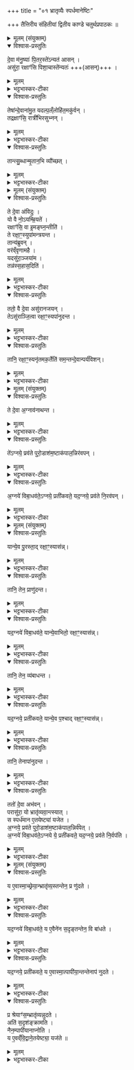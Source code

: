 +++
title = "०१ भ्रातृव्यैः स्पर्धमानेष्टिः"

+++
तैत्तिरीय संहितीयां द्वितीय काण्डे चतुर्थप्रपाठकः ॥

<details><summary>मूलम् (संयुक्तम्)</summary>

दे॒वा म॑नु॒ष्याः॑ पि॒तर॒स्ते॑ऽन्यत॑ आस॒न्नसु॑रा॒ रक्षाꣳ॑सि पिशा॒चास्ते॑ऽन्यत॒स्तेषा॑न्दे॒वाना॑मु॒त यदल्प॒ल्ँलोहि॑त॒मकु॑र्व॒न्तद्रक्षाꣳ॑सि॒ रात्री॑भिरसुभ्न॒न्तान्त्सु॒ब्धान्मृ॒तान॒भि व्यौ॑च्छत्
</details>

<details open><summary>विश्वास-प्रस्तुतिः</summary>

दे॒वा म॑नु॒ष्याः॑ पि॒तर॒स्ते॑ऽन्यत॑ आसन् ।   
असु॑रा॒ रक्षाꣳ॑सि पिशा॒चास्ते॑न्यतः॑  +++(आसन्)+++ ।
</details>

<details><summary>मूलम्</summary>

दे॒वा म॑नु॒ष्याः॑ पि॒तर॒स्ते॑ऽन्यत॑ आसन् ।   
असु॑रा॒ रक्षाꣳ॑सि पिशा॒चास्ते॑न्यतः॑  +++(आसन्)+++ ।
</details>

<details><summary>भट्टभास्कर-टीका</summary>

1देवा मनुष्या इत्यादि ॥ अन्यतः एकस्मिन् पक्षे देवादयोऽभवन् । असुरादयोऽप्येकस्मिन् । 'नपुंसकमनपुंसकेन' इत्येतद्व्यत्ययेन न प्रवर्तते ।
</details>

<details open><summary>विश्वास-प्रस्तुतिः</summary>

तेषा॑न्दे॒वाना॑मु॒त यदल्प॒ल्ँलोहि॑त॒मकु॑र्वन् ।  
तद्रक्षाꣳ॑सि॒ रात्री॑भिरसुभ्नन् ।
</details>

<details><summary>मूलम्</summary>

तेषा॑न्दे॒वाना॑मु॒त यदल्प॒ल्ँलोहि॑त॒मकु॑र्वन् ।  
तद्रक्षाꣳ॑सि॒ रात्री॑भिरसुभ्नन् ।
</details>

<details><summary>भट्टभास्कर-टीका</summary>

अथ तेषां देवानां शरीरेषु असुरादयः यदल्पमपि लोहितमकुर्वन् व्रणमुदपादयन् तत् असुरपक्षपातीनि रक्षांसि रत्रीभिरसुभ्नन् रात्रिष्वागम्य धर्षितमकुर्वन्, येन सुम्भनेन ते मृतास्स्युः ।
</details>

<details open><summary>विश्वास-प्रस्तुतिः</summary>

तान्त्सु॒ब्धान्मृ॒तान॒भि व्यौ॑च्छत् ।
</details>

<details><summary>मूलम्</summary>

तान्त्सु॒ब्धान्मृ॒तान॒भि व्यौ॑च्छत् ।
</details>

<details><summary>भट्टभास्कर-टीका</summary>

ततस्तान् सुब्धान् [कृतव्रणान्] तेनैव हेतुना मृतान् अभिव्यौच्छत् रात्रिरुपरताऽभवत् ; रात्र्यवसाने मृतानपश्यन्निति यावत्, व्रणाद्युत्क्षोभस्य रक्षोहेतुत्वात् ॥
</details>

<details><summary>मूलम् (संयुक्तम्)</summary>

ते दे॒वा अ॑विदु॒र्यो वै नो॒ऽयम्म्रि॒यते॒ रक्षाꣳ॑सि॒ वा इ॒मङ्घ्न॒न्तीति॒ ते रक्षा॒ꣳ॒स्युपा॑मन्त्रयन्त॒ तान्य॑ब्रुव॒न्वर॑व्ँवृणामहै॒ यत् [1]  असु॑रा॒ञ्जया॑म॒ तन्न॑स्स॒हास॒दिति॒ ततो॒ वै दे॒वा असु॑रानजय॒न्तेऽसु॑राञ्जि॒त्वा रक्षा॒ꣳ॒स्यपा॑नुदन्त
</details>

<details open><summary>विश्वास-प्रस्तुतिः</summary>

ते दे॒वा अ॑विदुः ।  
यो वै नो॒ऽयम्म्रि॒यते॑ ।   
रक्षाꣳ॑सि॒ वा इ॒मङ्घ्न॒न्तीति॑ ।  
ते रक्षा॒ꣳ॒स्युपा॑मन्त्रयन्त ।  
तान्य॑ब्रुवन् ।  
वर॑व्ँवृणामहै ।  
यदसु॑रा॒ञ्जया॑म ।  
तन्न॑स्स॒हास॒दिति॑ ।   
</details>

<details><summary>मूलम्</summary>

ते दे॒वा अ॑विदुः ।  
यो वै नो॒ऽयम्म्रि॒यते॑ ।   
रक्षाꣳ॑सि॒ वा इ॒मङ्घ्न॒न्तीति॑ ।  
ते रक्षा॒ꣳ॒स्युपा॑मन्त्रयन्त ।  
तान्य॑ब्रुवन् ।  
वर॑व्ँवृणामहै ।  
यदसु॑रा॒ञ्जया॑म ।  
तन्न॑स्स॒हास॒दिति॑ ।   
</details>

<details><summary>भट्टभास्कर-टीका</summary>

2ते देवा इत्यादि ॥ गतम् । तन्नस्सहेति । अस्मत्पक्षे युष्माभिर्वर्तितव्यमिति ।
</details>

<details open><summary>विश्वास-प्रस्तुतिः</summary>

ततो॒ वै दे॒वा असु॑रानजयन् ।  
तेऽसु॑राञ्जि॒त्वा रक्षा॒ꣳ॒स्यपा॑नुदन्त ।
</details>

<details><summary>मूलम्</summary>

ततो॒ वै दे॒वा असु॑रानजयन् ।  
तेऽसु॑राञ्जि॒त्वा रक्षा॒ꣳ॒स्यपा॑नुदन्त ।
</details>

<details><summary>भट्टभास्कर-टीका</summary>

ततो रक्षोभिस्सहायैः देवाः असुरानजयन् । जयानन्तरं रक्षांसि अपानुदन्त ॥
</details>

<details open><summary>विश्वास-प्रस्तुतिः</summary>

तानि॒ रक्षा॒ꣳ॒स्यनृ॑तमक॒र्तेति॑ सम॒न्तन्दे॒वान्पर्य॑विशन्।
</details>

<details><summary>मूलम्</summary>

तानि॒ रक्षा॒ꣳ॒स्यनृ॑तमक॒र्तेति॑ सम॒न्तन्दे॒वान्पर्य॑विशन्।
</details>

<details><summary>भट्टभास्कर-टीका</summary>

3अथ देवैरपनुन्नानि रक्षांसि देवान् समन्तं पर्यविशन् परीत्य देवानां शरीरादिष्वनुप्रावेश्याबाधन्त । किं वदन्तीत्याह – अनृतमसत्यं अकर्त कृतवन्तो यूयमिति अन्याय्यं ख्यापयन्ति । निरुद्ध्येव स्थिता[नि] इति वा ॥
</details>

<details><summary>मूलम् (संयुक्तम्)</summary>

ते दे॒वा अ॒ग्नाव॑नाथन्त॒ ते॑ऽग्नये॒ प्रव॑ते पुरो॒डाश॑म॒ष्टाक॑पाल॒न्निर॑वपन्न॒ग्नये॑ विबा॒धव॑ते॒ऽग्नये॒ प्रती॑कवते॒ यद॒ग्नये॒ प्रव॑ते नि॒रव॑पन्
</details>

<details open><summary>विश्वास-प्रस्तुतिः</summary>

ते दे॒वा अ॒ग्नाव॑नाथन्त ।  
</details>

<details><summary>मूलम्</summary>

ते दे॒वा अ॒ग्नाव॑नाथन्त ।  
</details>

<details><summary>भट्टभास्कर-टीका</summary>

4अथैवं तैरभिभूयमाना देवा अग्नावनाथन्त; ऐश्वर्यमारोपयन् अग्निं नाथयन्ति स्मेति यावत् । यद्वा - अग्नौ याचितृत्वेनावर्तन्त । नाथृ नाधृ याच्ञोपतापैश्वर्याशीष्षु । त्वया वयं रक्ष्या इति ।   
</details>

<details open><summary>विश्वास-प्रस्तुतिः</summary>

ते॑ऽग्नये॒ प्रव॑ते पुरो॒डाश॑म॒ष्टाक॑पाल॒न्निर॑वपन् ।   
</details>

<details><summary>मूलम्</summary>

ते॑ऽग्नये॒ प्रव॑ते पुरो॒डाश॑म॒ष्टाक॑पाल॒न्निर॑वपन् ।   
</details>

<details><summary>भट्टभास्कर-टीका</summary>

तत एतां त्रिहविष्कामिष्टिमग्नये निरवपन् देवाः ।
</details>

<details open><summary>विश्वास-प्रस्तुतिः</summary>

अ॒ग्नये॑ विबा॒धव॑ते॒ऽग्नये॒ प्रती॑कवते॒ यद॒ग्नये॒ प्रव॑ते नि॒रव॑पन् ।
</details>

<details><summary>मूलम्</summary>

अ॒ग्नये॑ विबा॒धव॑ते॒ऽग्नये॒ प्रती॑कवते॒ यद॒ग्नये॒ प्रव॑ते नि॒रव॑पन् ।
</details>

<details><summary>भट्टभास्कर-टीका</summary>

प्रवते । प्रवत्, 'उपसर्गाच्छन्दसि' इति वतिः । विश्लेष्य बाधो विबाधः, तद्द्वान् तत्समर्थः ।  प्रतिकूला वृत्तिः तद्वान् प्रतीकवान् ॥
</details>

<details><summary>मूलम् (संयुक्तम्)</summary>

यान्ये॒व पु॒रस्ता॒द्रक्षाꣳ॑सि [2]  आस॒न्तानि॒ तेन॒ प्राणु॑दन्त॒ यद॒ग्नये॑ विबा॒धव॑ते॒ यान्ये॒वाभितो॒ रक्षा॒ꣳ॒स्यास॒न्तानि॒ तेन॒ व्य॑बाधन्त॒ यद॒ग्नये॒ प्रती॑कवते॒ यान्ये॒व प॒श्चाद्रक्षा॒ꣳ॒स्यास॒न्तानि॒ तेनापा॑नुदन्त॒ ततो॑ दे॒वा अभ॑व॒न्परासु॑रा॒ यो भ्रातृ॑व्यवा॒न्त्स्यात्स स्पर्ध॑मान ए॒तयेष्ट्या॑ यजेता॒ग्नये॒ प्रव॑ते पुरो॒डाश॑म॒ष्टाक॑पाल॒न्निर्व॑पेद॒ग्नये॑ विबा॒धव॑ते [3]  अ॒ग्नये॒ प्रती॑कवते॒ यद॒ग्नये॒ प्रव॑ते नि॒र्वप॑ति
</details>

<details open><summary>विश्वास-प्रस्तुतिः</summary>

यान्ये॒व पु॒रस्ता॒द् रक्षा॒ꣳ॒स्यास॑न्न्।  
</details>

<details><summary>मूलम्</summary>

यान्ये॒व पु॒रस्ता॒द् रक्षा॒ꣳ॒स्यास॑न्न्।  
</details>

<details><summary>भट्टभास्कर-टीका</summary>

5पुरस्तादिति ॥ पूर्वस्यां दिशि । 'अस्ताति च' इति पुरादेशः । प्रहत[थम]त्वात्तस्याः ।
</details>

<details open><summary>विश्वास-प्रस्तुतिः</summary>

तानि॒ तेन॒ प्राणु॑दन्त।  
</details>

<details><summary>मूलम्</summary>

तानि॒ तेन॒ प्राणु॑दन्त।  
</details>

<details><summary>भट्टभास्कर-टीका</summary>

प्राणुदन्तेति । प्रथमतः उत्पत्तावेवानुदन् ।
</details>

<details open><summary>विश्वास-प्रस्तुतिः</summary>

यद॒ग्नये॑ विबा॒धव॑ते॒ यान्ये॒वाभितो॒  रक्षा॒ꣳ॒स्यास॑न्न्।  
</details>

<details><summary>मूलम्</summary>

यद॒ग्नये॑ विबा॒धव॑ते॒ यान्ये॒वाभितो॒  रक्षा॒ꣳ॒स्यास॑न्न्।  
</details>

<details><summary>भट्टभास्कर-टीका</summary>

अभित इति । दक्षिणत उत्तरतश्च ।
</details>

<details open><summary>विश्वास-प्रस्तुतिः</summary>

तानि॒ तेन॒ व्य॑बाधन्त ।   
</details>

<details><summary>मूलम्</summary>

तानि॒ तेन॒ व्य॑बाधन्त ।   
</details>

<details><summary>भट्टभास्कर-टीका</summary>

व्यबाधन्तेति । विश्लेष्यानाशयन् ।
</details>

<details open><summary>विश्वास-प्रस्तुतिः</summary>

यद॒ग्नये॒ प्रती॑कवते॒ यान्ये॒व प॒श्चाद् रक्षा॒ꣳ॒स्यास॑न्न्।  
</details>

<details><summary>मूलम्</summary>

यद॒ग्नये॒ प्रती॑कवते॒ यान्ये॒व प॒श्चाद् रक्षा॒ꣳ॒स्यास॑न्न्।  
</details>

<details><summary>भट्टभास्कर-टीका</summary>

पश्चादिति । अपरस्यां दिशि । 'पश्चात्' इति निपात्यते ।
</details>

<details open><summary>विश्वास-प्रस्तुतिः</summary>

तानि॒ तेनापा॑नुदन्त ।
</details>

<details><summary>मूलम्</summary>

तानि॒ तेनापा॑नुदन्त ।
</details>

<details><summary>भट्टभास्कर-टीका</summary>

अपानुदन्तेति । अपरस्यां दिशि अपकृष्यानाशयन् ।
</details>

<details open><summary>विश्वास-प्रस्तुतिः</summary>

ततो॑ दे॒वा अभ॑वन् ।  
परासु॑रा॒ यो भ्रातृ॑व्यवा॒न्त्स्यात् ।  
स स्पर्ध॑मान ए॒तयेष्ट्या॑ यजेत ।  
अ॒ग्नये॒ प्रव॑ते पुरो॒डाश॑म॒ष्टाक॑पाल॒न्निर्व॑पेत् ।  
अ॒ग्नये॑ विबा॒धव॑ते॒ऽग्नये ये॒ प्रती॑कवते॒ यद॒ग्नये॒ प्रव॑ते नि॒र्वप॑ति ।
</details>

<details><summary>मूलम्</summary>

ततो॑ दे॒वा अभ॑वन् ।  
परासु॑रा॒ यो भ्रातृ॑व्यवा॒न्त्स्यात् ।  
स स्पर्ध॑मान ए॒तयेष्ट्या॑ यजेत ।  
अ॒ग्नये॒ प्रव॑ते पुरो॒डाश॑म॒ष्टाक॑पाल॒न्निर्व॑पेत् ।  
अ॒ग्नये॑ विबा॒धव॑ते॒ऽग्नये ये॒ प्रती॑कवते॒ यद॒ग्नये॒ प्रव॑ते नि॒र्वप॑ति ।
</details>

<details><summary>भट्टभास्कर-टीका</summary>

तत इति । रक्षःपीडाया निर्मुक्ता भूतिमन्तोऽभवन् असुरानजयन्नित्यर्थः । अत एवाह – पराभूता असुरा इति ॥
</details>

<details><summary>मूलम् (संयुक्तम्)</summary>

य ए॒वास्मा॒च्छ्रेया॒न्भ्रातृ॑व्य॒स्तन्तेन॒ प्र णु॑दते॒ यद॒ग्नये॑ विबा॒धव॑ते॒ य ए॒वैने॑न स॒दृङ्तन्तेन॒ वि बा॑धते॒ यद॒ग्नये॒ प्रती॑कवते॒ य ए॒वास्मा॒त्पापी॑या॒न्तन्तेनाप॑ नुदते॒ प्र श्रेयाꣳ॑स॒म्भ्रातृ॑व्यन्नुद॒तेऽति॑ स॒दृश॑ङ्क्रामति॒ नैन॒म्पापी॑यानाप्नोति॒ य ए॒वव्ँवि॒द्वाने॒तयेष्ट्या॒ यज॑ते ॥ [4]  
</details>

<details open><summary>विश्वास-प्रस्तुतिः</summary>

य ए॒वास्मा॒च्छ्रेया॒न्भ्रातृ॑व्य॒स्तन्तेन॒ प्र णु॑दते ।  
</details>

<details><summary>मूलम्</summary>

य ए॒वास्मा॒च्छ्रेया॒न्भ्रातृ॑व्य॒स्तन्तेन॒ प्र णु॑दते ।  
</details>

<details><summary>भट्टभास्कर-टीका</summary>

6य इत्यादि ॥ गतम् । श्रेयान् प्रशस्यतरः । तं तावत्प्रणुदते स्वरूपाच्च्यावयति ।
</details>

<details open><summary>विश्वास-प्रस्तुतिः</summary>

यद॒ग्नये॑ विबा॒धव॑ते॒ य ए॒वैने॑न स॒दृङ्तन्तेन॒ वि बा॑धते ।  
</details>

<details><summary>मूलम्</summary>

यद॒ग्नये॑ विबा॒धव॑ते॒ य ए॒वैने॑न स॒दृङ्तन्तेन॒ वि बा॑धते ।  
</details>

<details><summary>भट्टभास्कर-टीका</summary>

सदृङिति । समानं पश्यतीति सदृङ् । 'समानान्ययोश्च' इति दृग्भावः, 'दृक्स्ववस्स्ववतसां छन्दसि' इति नुम् ।  विबाधत इति । विश्लेष्य नाशयति । किं नैनं कदाचिदपि पीडा प्राप्नोति । साम्यमस्य निवर्तयति स्वयमतिशेत इति यावत् ।
</details>

<details open><summary>विश्वास-प्रस्तुतिः</summary>

यद॒ग्नये॒ प्रती॑कवते॒ य ए॒वास्मा॒त्पापी॑या॒न्तन्तेनाप॑ नुदते ।  
</details>

<details><summary>मूलम्</summary>

यद॒ग्नये॒ प्रती॑कवते॒ य ए॒वास्मा॒त्पापी॑या॒न्तन्तेनाप॑ नुदते ।  
</details>

<details><summary>भट्टभास्कर-टीका</summary>

पापीयान् पापतरः तमपनुदते नाशयति यथास्य न कदाचिदनुकरोति ॥
</details>

<details open><summary>विश्वास-प्रस्तुतिः</summary>

प्र श्रेयाꣳ॑स॒म्भ्रातृ॑व्यन्नुदते ।  
अति॑ स॒दृश॑ङ्क्रामति ।  
नैन॒म्पापी॑यानाप्नोति ।   
य ए॒वव्ँवि॒द्वाने॒तयेष्ट्या॒ यज॑ते ॥
</details>

<details><summary>मूलम्</summary>

प्र श्रेयाꣳ॑स॒म्भ्रातृ॑व्यन्नुदते ।  
अति॑ स॒दृश॑ङ्क्रामति ।  
नैन॒म्पापी॑यानाप्नोति ।   
य ए॒वव्ँवि॒द्वाने॒तयेष्ट्या॒ यज॑ते ॥
</details>

<details><summary>भट्टभास्कर-टीका</summary>

7अथ वेदितुस्स्तुतिः - श्रेयांसं प्रणुदते, सदृशमतिक्रामति, नैनं कदाचिदपि भ्रातृव्य आप्नोति । गतमन्यत् ॥

इति द्वितीये चतुर्थे प्रथमोनुवाकः ॥
</details>
